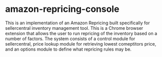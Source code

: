 amazon-repricing-console
========================

This is an implementation of an Amazon Repricing built specifically for sellercentral inventory management tool. This is a Chrome browser extension that allows the user to run repricing of the inventory based on a number of factors.  The system consists of a control module for sellercentral, price lookup module for retrieving lowest comeptitors price, and an options module to define what repricing rules may be.
